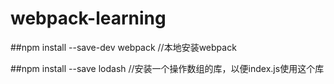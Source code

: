 # webpack-learning


##npm install --save-dev webpack    //本地安装webpack



##npm install --save lodash   //安装一个操作数组的库，以便index.js使用这个库
